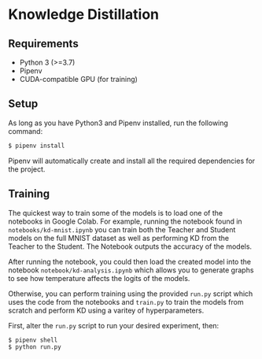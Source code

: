 # Knowledge Distillation

## Requirements

- Python 3 (>=3.7)
- Pipenv
- CUDA-compatible GPU (for training)

## Setup
As long as you have Python3 and Pipenv installed, run the following command: 

```bash
$ pipenv install
```

Pipenv will automatically create and install all the required dependencies for the project.

## Training

The quickest way to train some of the models is to load one of the notebooks in Google Colab.
For example, running the notebook found in `notebooks/kd-mnist.ipynb` you can train both the Teacher and Student
models on the full MNIST dataset as well as performing KD from the Teacher to the Student.
The Notebook outputs the accuracy of the models.

After running the notebook, you could then load the created model into the notebook `notebook/kd-analysis.ipynb`
which allows you to generate graphs to see how temperature affects the logits of the models.

Otherwise, you can perform training using the provided `run.py` script which uses the code from the notebooks and `train.py`
to train the models from scratch and perform KD using a varitey of hyperparameters.

First, alter the `run.py` script to run your desired experiment, then:
```shell script
$ pipenv shell
$ python run.py
```
